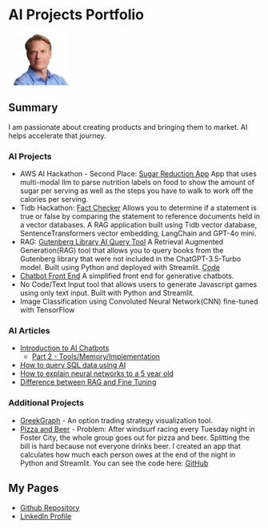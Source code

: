 # AI Projects Portfolio
<img src="Ward_Portrait_Small.jpg" alt="drawing" width="125"/>


## Summary
I am passionate about creating products and bringing them to market.  AI helps accelerate that journey.

### AI Projects
+ AWS AI Hackathon - Second Place: [Sugar Reduction App](https://www.linkedin.com/posts/devindersodhi_hacktahon-aicamp-aws-activity-7238640040858247168-4nA4?utm_source=share&utm_medium=member_desktop) App that uses multi-modal llm to parse nutrition labels on food to show the amount of sugar per serving as well as the steps you have to walk to work off the calories per serving. 
+ Tidb Hackathon: [Fact Checker](https://devpost.com/software/fact-checker-1pt56l) Allows you to determine if a statement is true or false by comparing the statement to reference documents held in a vector databases.  A RAG application built using Tidb vector database, SentenceTransformers vector embedding, LangChain and GPT-4o mini.
+ RAG: [Gutenberg Library AI Query Tool](https://gutenberg.streamlit.app/) A Retrieval Augmented Generation(RAG) tool that allows you to query books from the Gutenberg library that were not included in the ChatGPT-3.5-Turbo model. Built using Python and deployed with Streamlit. [Code](https://gutenberg.streamlit.app/)
+ [Chatbot Front End](https://appchatpy-lg3uuisgagqdcuik8wgkfg.streamlit.app/) A simplified front end for generative chatbots.
+ No Code/Text Input tool that allows users to generate Javascript games using only text input.  Built with Python and Streamlit.
+ Image Classification using Convoluted Neural Network(CNN) fine-tuned with TensorFlow

### AI Articles
+ [Introduction to AI Chatbots ](https://www.linkedin.com/pulse/introduction-how-ai-modular-chatbots-work-part-1-ward-greunke-q4xqc)
  + [Part 2 - Tools/Memory/Implementation](https://www.linkedin.com/pulse/introduction-components-ai-chat-application-part-2-ward-greunke-c94sc)
+ [How to query SQL data using AI](https://www.linkedin.com/pulse/how-query-your-sql-data-ai-ward-greunke-l6zoc/?trackingId=Zq4mBIXgQAqtjaMPpLPkEQ%3D%3D)
+ [How to explain neural networks to a 5 year old](https://www.linkedin.com/pulse/want-understand-how-neural-networks-work-just-ask-friend-ward-greunke-abngc)
+ [Difference between RAG and Fine Tuning](https://www.linkedin.com/feed/update/urn:li:linkedInArticle:7179593602287763456/)


### Additional Projects
+ [GreekGraph](https://www.greekgraph.com) - An option trading strategy visualization tool.
+ [Pizza and Beer](https://fleet18.streamlit.app/) - Problem: After windsurf racing every Tuesday night in Foster City, the whole group goes out for pizza and beer.  Splitting the bill is hard because not everyone drinks beer.  I created an app that calculates how much each person owes at the end of the night in Python and Streamlit.  You can see the code here: [GitHub](https://github.com/wgreunke/fleet18_pizza_bill_splitter)


## My Pages
- [Github Repository](https://github.com/wgreunke)
- [LinkedIn Profile](https://www.linkedin.com/in/wgreunke/)
